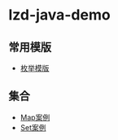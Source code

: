 # lzd-java-demo

## 常用模版

- [枚举模版](./others/src/main/java/template/RedisConnectionType.java)

## 集合

- [Map案例](./others/src/main/java/collect/MapDemo.java)
- [Set案例](./others/src/main/java/collect/SetDemo.java)
